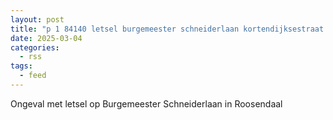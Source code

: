 ```yaml
---
layout: post
title: "p 1 84140 letsel burgemeester schneiderlaan kortendijksestraat burgemeester schneiderlaan roosendaal"
date: 2025-03-04
categories: 
  - rss
tags: 
  - feed
---
```


Ongeval met letsel op Burgemeester Schneiderlaan in Roosendaal
